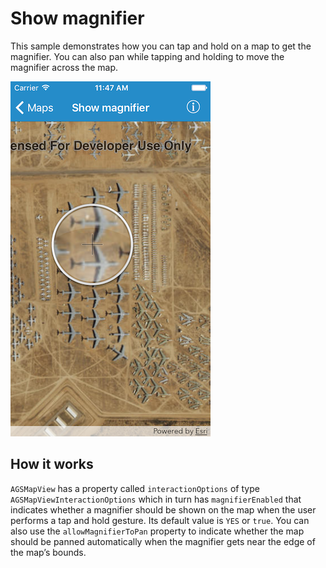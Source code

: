 # Show magnifier

This sample demonstrates how you can tap and hold on a map to get the
magnifier. You can also pan while tapping and holding to move the
magnifier across the map.

![](image1.png)

## How it works

`AGSMapView` has a property called `interactionOptions` of type
`AGSMapViewInteractionOptions` which in turn has `magnifierEnabled` that
indicates whether a magnifier should be shown on the map when the user
performs a tap and hold gesture. Its default value is `YES` or `true`.
You can also use the `allowMagnifierToPan` property to indicate whether
the map should be panned automatically when the magnifier gets near the
edge of the map’s bounds.
